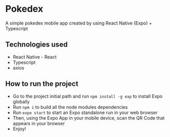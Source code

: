 # Pokedex

A simple pokedex mobile app created by using React Native (Expo) + Typescript

## Technologies used

- React Native - React
- Typescript
- axios

## How to run the project

- Go to the project initial path and run `npm install -g exp` to install Expo globally
- Run `npm i` to build all the node modules dependencies
- Run `expo start` to start an Expo standalone run in your web browser
- Then, using the Expo App in your mobile device, scan the QR Code that appears in your browser
- Enjoy!